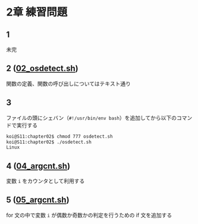 # 2章 練習問題

## 1

未完

## 2 ([02_osdetect.sh](https://github.com/koi-7/cybersecurity_ops_with_bash/blob/master/chapter02/02_osdetect.sh))

関数の定義、関数の呼び出しについてはテキスト通り

## 3

ファイルの頭にシェバン（```#!/usr/bin/env bash```）を追加してから以下のコマンドで実行する

``` bash
koi@S11:chapter02$ chmod 777 osdetect.sh
koi@S11:chapter02$ ./osdetect.sh
Linux
```

## 4 ([04_argcnt.sh](https://github.com/koi-7/cybersecurity_ops_with_bash/blob/master/chapter02/04_argcnt.sh))

変数 ```i``` をカウンタとして利用する

## 5 ([05_argcnt.sh](https://github.com/koi-7/cybersecurity_ops_with_bash/blob/master/chapter02/05_argcnt.sh))

for 文の中で変数 ```i``` が偶数か奇数かの判定を行うための if 文を追加する
